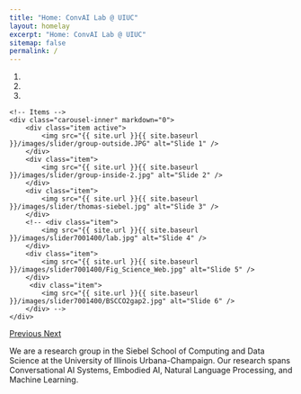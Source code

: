 ```yaml
---
title: "Home: ConvAI Lab @ UIUC"
layout: homelay
excerpt: "Home: ConvAI Lab @ UIUC"
sitemap: false
permalink: /
---
```


<div markdown="0" id="carousel" class="carousel slide" data-ride="carousel" data-interval="4000" data-pause="hover" >
    <!-- Menu -->
    <ol class="carousel-indicators">
        <li data-target="#carousel" data-slide-to="0" class="active"></li>
        <li data-target="#carousel" data-slide-to="1"></li>
        <li data-target="#carousel" data-slide-to="2"></li>
        <!-- <li data-target="#carousel" data-slide-to="3"></li>
        <li data-target="#carousel" data-slide-to="4"></li>
        <li data-target="#carousel" data-slide-to="5"></li>
        <li data-target="#carousel" data-slide-to="6"></li> -->
    </ol>

    <!-- Items -->
    <div class="carousel-inner" markdown="0">
        <div class="item active">
            <img src="{{ site.url }}{{ site.baseurl }}/images/slider/group-outside.JPG" alt="Slide 1" />
        </div>
        <div class="item">
            <img src="{{ site.url }}{{ site.baseurl }}/images/slider/group-inside-2.jpg" alt="Slide 2" />
        </div>
        <div class="item">
            <img src="{{ site.url }}{{ site.baseurl }}/images/slider/thomas-siebel.jpg" alt="Slide 3" />
        </div>
        <!-- <div class="item">
            <img src="{{ site.url }}{{ site.baseurl }}/images/slider7001400/lab.jpg" alt="Slide 4" />
        </div>
        <div class="item">
            <img src="{{ site.url }}{{ site.baseurl }}/images/slider7001400/Fig_Science_Web.jpg" alt="Slide 5" />
        </div>       
         <div class="item">
            <img src="{{ site.url }}{{ site.baseurl }}/images/slider7001400/BSCCO2gap2.jpg" alt="Slide 6" />
        </div> -->
    </div>
  <a class="left carousel-control" href="#carousel" role="button" data-slide="prev">
    <span class="glyphicon glyphicon-chevron-left" aria-hidden="true"></span>
    <span class="sr-only">Previous</span>
  </a>
  <a class="right carousel-control" href="#carousel" role="button" data-slide="next">
    <span class="glyphicon glyphicon-chevron-right" aria-hidden="true"></span>
    <span class="sr-only">Next</span>
  </a>
</div>

We are a research group in the Siebel School of Computing and Data Science at the University of Illinois Urbana-Champaign. Our research spans Conversational AI Systems, Embodied AI, Natural Language Processing, and Machine Learning.

<!-- We also work on problems in the intersection of **Placeholder Text**. Our current focus areas include: -->



<!-- We are located in the city of Cham. We regularly exchange ideas and work with **Placeholder Text** Labs.

We are grateful for funding from **Placeholder Text**, **Placeholder Text**, **Placeholder Text** and **Placeholder Text**. -->

<!-- *We are  looking for passionate new PhD students, Postdocs, and Master students to join the team* [(more info)]({{ site.url }}{{ site.baseurl }}/vacancies) *!* -->




<!-- <figure class="fourth">
  <img src="{{ site.url }}{{ site.baseurl }}/images/logopic/Logo_Leiden.jpg" style="width: 210px">
  <img src="{{ site.url }}{{ site.baseurl }}/images/logopic/Logo_Nanofront.jpg" style="width: 110px">
  <img src="{{ site.url }}{{ site.baseurl }}/images/logopic/Logo_NWO.jpg" style="width: 120px">
  <img src="{{ site.url }}{{ site.baseurl }}/images/logopic/Logo_ERC.jpg" style="width: 110px">
</figure> -->
